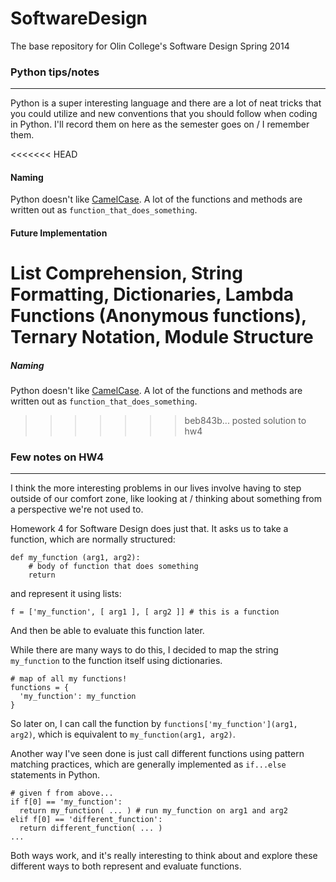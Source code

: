 SoftwareDesign
==============

The base repository for Olin College's Software Design Spring 2014

### Python tips/notes
-----------------
Python is a super interesting language and there are a lot of neat tricks that you could utilize and new conventions that you should follow when coding in Python. I'll record them on here as the semester goes on / I remember them.

<<<<<<< HEAD
#### Naming
Python doesn't like [CamelCase](http://en.wikipedia.org/wiki/Camelcase). A lot of the functions and methods are written out as `function_that_does_something`.

#### Future Implementation

List Comprehension, String Formatting, Dictionaries, Lambda Functions (Anonymous functions), Ternary Notation, Module Structure
=======
##### Naming
Python doesn't like [CamelCase](http://en.wikipedia.org/wiki/Camelcase). A lot of the functions and methods are written out as `function_that_does_something`.

>>>>>>> beb843b... posted solution to hw4

### Few notes on HW4
-----------------
I think the more interesting problems in our lives involve having to step outside of our comfort zone, like looking at / thinking about something from a perspective we're not used to.

Homework 4 for Software Design does just that. It asks us to take a function, which are normally structured:
```
def my_function (arg1, arg2): 
    # body of function that does something
    return
```
and represent it using lists:
```
f = ['my_function', [ arg1 ], [ arg2 ]] # this is a function
```
And then be able to evaluate this function later.

While there are many ways to do this, I decided to map the string `my_function` to the function itself using dictionaries.
```
# map of all my functions!
functions = {
  'my_function': my_function
}
```
So later on, I can call the function by `functions['my_function'](arg1, arg2)`, which is equivalent to `my_function(arg1, arg2)`.

Another way I've seen done is just call different functions using pattern matching practices, which are generally implemented as `if...else` statements in Python.
```
# given f from above...
if f[0] == 'my_function':
  return my_function( ... ) # run my_function on arg1 and arg2
elif f[0] == 'different_function':
  return different_function( ... ) 
...
```
Both ways work, and it's really interesting to think about and explore these different ways to both represent and evaluate functions.
